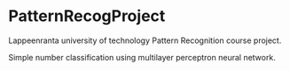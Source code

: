# PatternRecogProject
Lappeenranta university of technology Pattern Recognition course project.

Simple number classification using multilayer perceptron neural network.
